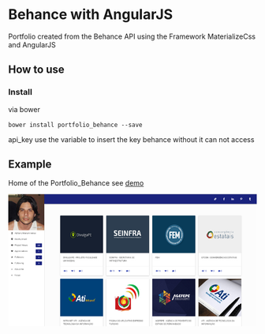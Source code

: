 # Behance with AngularJS

Portfolio created from the Behance API using the Framework MaterializeCss and AngularJS

## How to use

### Install

via bower
```
bower install portfolio_behance --save
```

api_key use the variable to insert the key behance without it can not access

## Example

Home of the Portfolio_Behance see [demo](http://interaminense.github.io/portfolio_behance)

![alt tag](https://raw.githubusercontent.com/interaminense/portfolio_behance/gh-pages/imgs/prints/print-portfolio.jpg)
